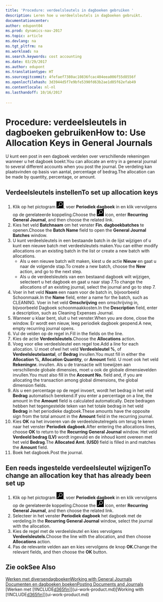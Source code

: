 ```yaml
---
title: 'Procedure: verdeelsleutels in dagboeken gebruiken '
description: Leren hoe u verdeelsleutels in dagboeken gebruikt.
documentationcenter: 
author: edupont04
ms.prod: dynamics-nav-2017
ms.topic: article
ms.devlang: na
ms.tgt_pltfrm: na
ms.workload: na
ms.search.keywords: cost accounting
ms.date: 03/29/2017
ms.author: edupont
ms.translationtype: HT
ms.sourcegitcommit: 4fefaef7380ac10836fcac404eea006f55d8556f
ms.openlocfilehash: 3d3944d5f7e9bfe5390fd63b2ae1d05f62efab49
ms.contentlocale: nl-nl
ms.lasthandoff: 10/16/2017

---
```

# <a name="how-to-use-allocation-keys-in-general-journals"></a><span data-ttu-id="6b9b7-103">Procedure: verdeelsleutels in dagboeken gebruiken</span><span class="sxs-lookup"><span data-stu-id="6b9b7-103">How to: Use Allocation Keys in General Journals</span></span>
<span data-ttu-id="6b9b7-104">U kunt een post in een dagboek verdelen over verschillende rekeningen wanneer u het dagboek boekt.</span><span class="sxs-lookup"><span data-stu-id="6b9b7-104">You can allocate an entry in a general journal to several different accounts when you post the journal.</span></span> <span data-ttu-id="6b9b7-105">De verdeling kan plaatsvinden op basis van aantal, percentage of bedrag.</span><span class="sxs-lookup"><span data-stu-id="6b9b7-105">The allocation can be made by quantity, percentage, or amount.</span></span>

## <a name="to-set-up-allocation-keys"></a><span data-ttu-id="6b9b7-106">Verdeelsleutels instellen</span><span class="sxs-lookup"><span data-stu-id="6b9b7-106">To set up allocation keys</span></span>
1. <span data-ttu-id="6b9b7-107">Klik op het pictogram ![Zoeken naar pagina of rapport](media/ui-search/search_small.png "pictogram Zoeken naar pagina of rapport"), voer **Periodiek dagboek** in en klik vervolgens op de gerelateerde koppeling.</span><span class="sxs-lookup"><span data-stu-id="6b9b7-107">Choose the ![Search for Page or Report](media/ui-search/search_small.png "Search for Page or Report icon") icon, enter **Recurring General Journal**, and then choose the related link.</span></span>
2. <span data-ttu-id="6b9b7-108">Kies het veld **Batchnaam** om het venster **Fin. dagboekbatches** te openen.</span><span class="sxs-lookup"><span data-stu-id="6b9b7-108">Choose the **Batch Name** field to open the **General Journal Batches** window.</span></span>
3. <span data-ttu-id="6b9b7-109">U kunt verdeelsleutels in een bestaande batch in de lijst wijzigen of u kunt een nieuwe batch met verdeelsleutels maken.</span><span class="sxs-lookup"><span data-stu-id="6b9b7-109">You can either modify allocations on an existing batch in the list or create a new batch with allocations.</span></span>
   * <span data-ttu-id="6b9b7-110">Als u een nieuwe batch wilt maken, kiest u de actie **Nieuw** en gaat u naar de volgende stap.</span><span class="sxs-lookup"><span data-stu-id="6b9b7-110">To create a new batch, choose the **New** action, and go to the next step.</span></span>
   * <span data-ttu-id="6b9b7-111">Als u de verdeelsleutels van een bestaand dagboek wilt wijzigen, selecteert u het dagboek en gaat u naar stap 7.</span><span class="sxs-lookup"><span data-stu-id="6b9b7-111">To change the allocations of an existing journal, select the journal and go to step 7.</span></span>    
4. <span data-ttu-id="6b9b7-112">Voer in het veld **Naam** een naam voor de batch in, bijvoorbeeld Schoonmaak.</span><span class="sxs-lookup"><span data-stu-id="6b9b7-112">In the **Name** field, enter a name for the batch, such as CLEANING.</span></span> <span data-ttu-id="6b9b7-113">Voer in het veld **Omschrijving** een omschrijving in, bijvoorbeeld Dagboek schoonmaakkosten.</span><span class="sxs-lookup"><span data-stu-id="6b9b7-113">In the **Description** field, enter a description, such as Cleaning Expenses Journal.</span></span>
5. <span data-ttu-id="6b9b7-114">Wanneer u klaar bent, sluit u het venster.</span><span class="sxs-lookup"><span data-stu-id="6b9b7-114">When you are done, close the window.</span></span> <span data-ttu-id="6b9b7-115">Er wordt een nieuw, leeg periodiek dagboek geopend.</span><span class="sxs-lookup"><span data-stu-id="6b9b7-115">A new, empty recurring journal opens.</span></span>
6. <span data-ttu-id="6b9b7-116">Vul de velden op de regel in.</span><span class="sxs-lookup"><span data-stu-id="6b9b7-116">Fill in the fields on the line.</span></span>
7. <span data-ttu-id="6b9b7-117">Kies de actie **Verdeelsleutels**.</span><span class="sxs-lookup"><span data-stu-id="6b9b7-117">Choose the **Allocations** action.</span></span>
8. <span data-ttu-id="6b9b7-118">Voeg voor elke verdeelsleutel een regel toe.</span><span class="sxs-lookup"><span data-stu-id="6b9b7-118">Add a line for each allocation.</span></span> <span data-ttu-id="6b9b7-119">U moet ofwel het veld **Verdeelsleutel %**, of **Verdeelsleutelaantal**, of **Bedrag** invullen.</span><span class="sxs-lookup"><span data-stu-id="6b9b7-119">You must fill in either the **Allocation %**, **Allocation Quantity**, or **Amount** field.</span></span> <span data-ttu-id="6b9b7-120">U moet ook het veld **Rekeningnr.** invullen. Als u de transactie wilt toewijzen aan verschillende globale dimensies, moet u ook de globale dimensievelden invullen.</span><span class="sxs-lookup"><span data-stu-id="6b9b7-120">You must also fill in the **Account No.** field and, if you are allocating the transaction among global dimensions, the global dimension fields.</span></span>
9. <span data-ttu-id="6b9b7-121">Als u een percentage op de regel invoert, wordt het bedrag in het veld **Bedrag** automatisch berekend.</span><span class="sxs-lookup"><span data-stu-id="6b9b7-121">If you enter a percentage on a line, the amount in the **Amount** field is calculated automatically.</span></span> <span data-ttu-id="6b9b7-122">Deze bedragen hebben het tegengestelde teken van het totale bedrag in het veld **Bedrag** in het periodieke dagboek.</span><span class="sxs-lookup"><span data-stu-id="6b9b7-122">These amounts have the opposite sign from the total amount in the **Amount** field in the recurring journal.</span></span>
10. <span data-ttu-id="6b9b7-123">Kies **OK** na het invoeren van de verdeelsleutelregels om terug te keren naar het venster **Periodiek dagboek**.</span><span class="sxs-lookup"><span data-stu-id="6b9b7-123">After entering the allocations lines, choose **OK** to return to the **Recurring General Journal** window.</span></span> <span data-ttu-id="6b9b7-124">Het veld **Verdeeld bedrag (LV)** wordt ingevuld en de inhoud komt overeen met het veld **Bedrag**.</span><span class="sxs-lookup"><span data-stu-id="6b9b7-124">The **Allocated Amt. (USD)** field is filled in and matches the **Amount** field.</span></span>
11. <span data-ttu-id="6b9b7-125">Boek het dagboek.</span><span class="sxs-lookup"><span data-stu-id="6b9b7-125">Post the journal.</span></span>

## <a name="to-change-an-allocation-key-that-has-already-been-set-up"></a><span data-ttu-id="6b9b7-126">Een reeds ingestelde verdeelsleutel wijzigen</span><span class="sxs-lookup"><span data-stu-id="6b9b7-126">To change an allocation key that has already been set up</span></span>
1. <span data-ttu-id="6b9b7-127">Klik op het pictogram ![Zoeken naar pagina of rapport](media/ui-search/search_small.png "pictogram Zoeken naar pagina of rapport"), voer **Periodiek dagboek** in en klik vervolgens op de gerelateerde koppeling.</span><span class="sxs-lookup"><span data-stu-id="6b9b7-127">Choose the ![Search for Page or Report](media/ui-search/search_small.png "Search for Page or Report icon") icon, enter **Recurring General Journal**, and then choose the related link.</span></span>
2. <span data-ttu-id="6b9b7-128">Selecteer in het venster **Periodiek dagboek** het dagboek met de verdeling.</span><span class="sxs-lookup"><span data-stu-id="6b9b7-128">In the **Recurring General Journal** window, select the journal with the allocation.</span></span>
3. <span data-ttu-id="6b9b7-129">Kies de regel met de verdeelsleutel en kies vervolgens **Verdeelsleutels**.</span><span class="sxs-lookup"><span data-stu-id="6b9b7-129">Choose the line with the allocation, and then choose **Allocations** action.</span></span>
4. <span data-ttu-id="6b9b7-130">Pas de relevante velden aan en kies vervolgens de knop **OK**.</span><span class="sxs-lookup"><span data-stu-id="6b9b7-130">Change the relevant fields, and then choose the **OK** button.</span></span>

## <a name="see-also"></a><span data-ttu-id="6b9b7-131">Zie ook</span><span class="sxs-lookup"><span data-stu-id="6b9b7-131">See Also</span></span>
[<span data-ttu-id="6b9b7-132">Werken met diversendagboeken</span><span class="sxs-lookup"><span data-stu-id="6b9b7-132">Working with General Journals</span></span>](ui-work-general-journals.md)  
[<span data-ttu-id="6b9b7-133">Documenten en dagboeken boeken</span><span class="sxs-lookup"><span data-stu-id="6b9b7-133">Posting Documents and Journals</span></span>](ui-post-documents-journals.md)  
<span data-ttu-id="6b9b7-134">[Werken met [!INCLUDE[d365fin](includes/d365fin_md.md)]](ui-work-product.md)</span><span class="sxs-lookup"><span data-stu-id="6b9b7-134">[Working with [!INCLUDE[d365fin](includes/d365fin_md.md)]](ui-work-product.md)</span></span>

